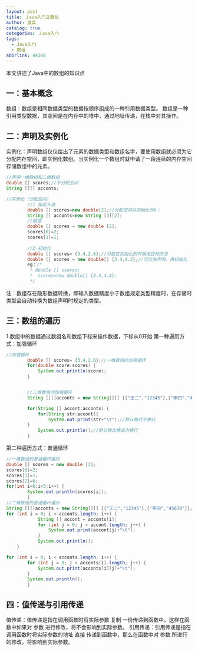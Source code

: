 ```yaml
---
layout: post
title: Ｊava入门之数组
author: 菠菜
catalog: true
cetegories: Ｊava入门
tags:
  - Java入门
  - 数组
abbrlink: 44348
---
```


本文讲述了Java中的数组的知识点

<!--more-->

## ﻿一：基本概念
数组：数组是相同数据类型的数据按顺序组成的一种引用数据类型。
数组是一种引用类型数据，其空间是在内存中的堆中，通过地址传递，在栈中对其操作。
## 二：声明及实例化
实例化：声明数组仅仅给出了元素的数据类型和数组名字，要使用数组就必须为它分配内存空间，即实例化数组。当实例化一个数组时就申请了一段连续的内存空间存储数组中的元素。

```java
//声明一维数组和二维数组
double [] scores;//不分配空间
String [][] acconts;
```

```java
//实例化（分配空间）
		//1 指定长度
		double [] scores=new double[2];//分配空间并初始化为0；
		String [] acconts=new String [3][2];
		//赋值
		double [] scores = new double [2];
		scores[0]=2;
		scores[1]=1;
		
		//2 初始化
		double [] scores= {3.4,2.6};//只能在初始化的时候用这种方法
		double [] scores = new double[] {3.4,4.3};//可以先声明，再初始化
		eg：/*
		 * double [] scores;
		 * 	scores=new double[] {3.4,4.3};	
		 */
```
注：数组存在隐形数据转换，即输入数据精度小于数组规定类型精度时，在存储时类型会自动转换为数组声明时规定的类型。
## 三：数组的遍历
1.数组中的数据通过数组名和数组下标来操作数据，下标从0开始
第一种遍历方式：加强循环

```java
//加强循环
		double [] scores= {3.4,2.6};//一维数组的加强循环
		for(double score:scores) {
			System.out.println(score);
		}


		//二维数组的加强循环
		String [][]acconts = new String[][] {{"王二","12345"},{"李四","45678"}};

		for(String [] accont:acconts) {
			for(String str:accont){
				System.out.print(str+"\t");//默认格式不换行
		}
			System.out.println();//默认输出格式为换行
		}
```
第二种遍历方式：普通循环

```java
//一维数组的普通循环遍历
double [] scores = new double [3];		
scores[0]=2;
scores[1]=1;
scores[2]=6;
for(int i=0;i<3;i++) {
		System.out.println(scores[i]);
		}
//二维数组的普通循环遍历
String [][]acconts = new String[][] {{"王二","12345"},{"李四","45678"}};
for (int i = 0; i < acconts.length; i++) {
			String [] accont = acconts[i];
			for (int j = 0; j < accont.length; j++) {
				System.out.print(accont[j]+"\t");
			}
			System.out.println();
	}

for (int i = 0; i < acconts.length; i++) {
		for (int j = 0; j < acconts[i].length; j++) {
			System.out.print(acconts[i][j]+"\t");
		}
		System.out.println();
		}
```
## 四：值传递与引用传递
值传递：值传递是指在调用函数时将实际参数 复制 一份传递到函数中，这样在函数中如果对 参数 进行修改，将不会影响到实际参数。
引用传递：引用传递是指在调用函数时将实际参数的地址 直接 传递到函数中，那么在函数中对 参数 所进行的修改，将影响到实际参数。